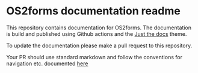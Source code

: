# OS2forms documentation readme

This repository contains documentation for OS2forms. The documentation is build and published using Github actions and the [Just the docs](https://just-the-docs.com/) theme.

To update the documentation please make a pull request to this repository.

Your PR should use standard markdown and follow the conventions for navigation etc. documented [here](https://just-the-docs.com/docs/navigation-structure/)
